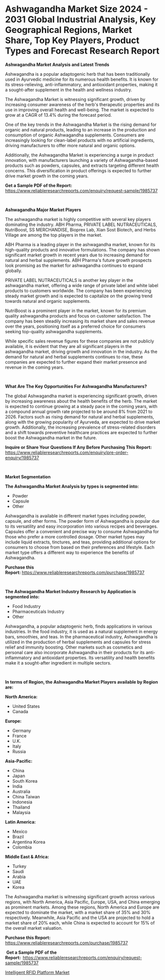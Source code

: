 <p><h1>Ashwagandha Market Size 2024 - 2031 Global Industrial Analysis, Key Geographical Regions, Market Share, Top Key Players, Product Types and Forecast Research Report</h1></p><p><strong>Ashwagandha Market Analysis and Latest Trends</strong></p>
<p><p>Ashwagandha is a popular adaptogenic herb that has been traditionally used in Ayurvedic medicine for its numerous health benefits. It is known for its stress-relieving, anti-inflammatory, and antioxidant properties, making it a sought-after supplement in the health and wellness industry.</p><p>The Ashwagandha Market is witnessing significant growth, driven by increasing consumer awareness of the herb's therapeutic properties and its use in improving overall health and well-being. The market is expected to grow at a CAGR of 13.4% during the forecast period.</p><p>One of the key trends in the Ashwagandha Market is the rising demand for organic and natural products, leading to an increase in the production and consumption of organic Ashwagandha supplements. Consumers are increasingly looking for clean-label products with no artificial ingredients, driving manufacturers to offer more natural and organic options.</p><p>Additionally, the Ashwagandha Market is experiencing a surge in product innovation, with manufacturers launching a variety of Ashwagandha-based products such as powders, capsules, and extracts targeting different health concerns. This diversification in product offerings is expected to further drive market growth in the coming years.</p></p>
<p><strong>Get a Sample PDF of the Report:&nbsp;</strong> <a href="https://www.reliableresearchreports.com/enquiry/request-sample/1985737">https://www.reliableresearchreports.com/enquiry/request-sample/1985737</a></p>
<p>&nbsp;</p>
<p><strong>Ashwagandha Major Market Players</strong></p>
<p><p>The ashwagandha market is highly competitive with several key players dominating the industry. ABH Pharma, PRIVATE LABEL NUTRACEUTICALS, NutriBoost, SS MERCHANDISE, Bioprex Lab, Xian Sost Biotech, and Herbs Village are among the top players in the market.</p><p>ABH Pharma is a leading player in the ashwagandha market, known for its high-quality products and innovative formulations. The company has shown significant market growth in recent years due to increasing demand for natural and herbal supplements. ABH Pharma's future growth prospects look promising as the market for ashwagandha continues to expand globally.</p><p>PRIVATE LABEL NUTRACEUTICALS is another key player in the ashwagandha market, offering a wide range of private label and white label products to customers worldwide. The company has been experiencing steady market growth and is expected to capitalize on the growing trend towards natural and organic supplements.</p><p>NutriBoost is a prominent player in the market, known for its premium quality ashwagandha products and focus on customer satisfaction. The company has been steadily increasing its market share and sales revenue over the years, positioning itself as a preferred choice for consumers seeking top-quality ashwagandha supplements.</p><p>While specific sales revenue figures for these companies are not publicly available, it is evident that they are all significant players in the ashwagandha market, driving growth and innovation in the industry. As the demand for natural and herbal supplements continues to rise, these companies are expected to further expand their market presence and revenue in the coming years.</p></p>
<p>&nbsp;</p>
<p><strong>What Are The Key Opportunities For Ashwagandha Manufacturers?</strong></p>
<p><p>The global Ashwagandha market is experiencing significant growth, driven by increasing awareness about the health benefits of the herb. The market is expected to continue growing at a steady pace in the coming years, with a compound annual growth rate projected to be around 8% from 2021 to 2026. Factors such as rising demand for natural and herbal supplements, along with the growing popularity of Ayurveda, are expected to drive market growth. Additionally, the increasing prevalence of stress-related disorders and a shift towards preventive healthcare practices are expected to further boost the Ashwagandha market in the future.</p></p>
<p><strong>Inquire or Share Your Questions If Any Before Purchasing This Report:</strong> <a href="https://www.reliableresearchreports.com/enquiry/pre-order-enquiry/1985737">https://www.reliableresearchreports.com/enquiry/pre-order-enquiry/1985737</a></p>
<p>&nbsp;</p>
<p><strong>Market Segmentation</strong></p>
<p><strong>The Ashwagandha Market Analysis by types is segmented into:</strong></p>
<p><ul><li>Powder</li><li>Capsule</li><li>Other</li></ul></p>
<p><p>Ashwagandha is available in different market types including powder, capsule, and other forms. The powder form of Ashwagandha is popular due to its versatility and easy incorporation into various recipes and beverages. Capsules offer a convenient and precise way to consume Ashwagandha for those who prefer a more controlled dosage. Other market types may include liquid extracts, tinctures, and teas, providing additional options for consumers to choose from based on their preferences and lifestyle. Each market type offers a different way to experience the benefits of Ashwagandha.</p></p>
<p><strong>Purchase this Report:&nbsp;</strong><a href="https://www.reliableresearchreports.com/purchase/1985737">https://www.reliableresearchreports.com/purchase/1985737</a></p>
<p>&nbsp;</p>
<p><strong>The Ashwagandha Market Industry Research by Application is segmented into:</strong></p>
<p><ul><li>Food Industry</li><li>Pharmaceuticals Industry</li><li>Other</li></ul></p>
<p><p>Ashwagandha, a popular adaptogenic herb, finds applications in various industries. In the food industry, it is used as a natural supplement in energy bars, smoothies, and teas. In the pharmaceutical industry, Ashwagandha is utilized in the production of herbal supplements and capsules for stress relief and immunity boosting. Other markets such as cosmetics and personal care also incorporate Ashwagandha in their products for its anti-inflammatory and antioxidant properties. Its versatility and health benefits make it a sought-after ingredient in multiple sectors.</p></p>
<p>&nbsp;</p>
<p><strong>In terms of Region, the Ashwagandha Market Players available by Region are:</strong></p>
<p>
    <p> <strong> North America: </strong>
        <ul>
            <li>United States</li>
            <li>Canada</li>
        </ul>
        </p> 
    <p> <strong> Europe: </strong>
        <ul>
            <li>Germany</li>
            <li>France</li>
            <li>U.K.</li>
            <li>Italy</li>
            <li>Russia</li>
        </ul>
        </p> 
    <p> <strong> Asia-Pacific: </strong>
        <ul>
            <li>China</li>
            <li>Japan</li>
            <li>South Korea</li>
            <li>India</li>
            <li>Australia</li>
            <li>China Taiwan</li>
            <li>Indonesia</li>
            <li>Thailand</li>
            <li>Malaysia</li>
        </ul>
        </p> 
    <p> <strong> Latin America: </strong>
        <ul>
            <li>Mexico</li>
            <li>Brazil</li>
            <li>Argentina Korea</li>
            <li>Colombia</li>
        </ul>
        </p> 
    <p> <strong> Middle East & Africa: </strong>
        <ul>
            <li>Turkey</li>
            <li>Saudi</li>
            <li>Arabia</li>
            <li>UAE</li>
            <li>Korea</li>
        </ul>
    </p>
    </p>
<p><p>The Ashwagandha market is witnessing significant growth across various regions, with North America, Asia Pacific, Europe, USA, and China emerging as prominent markets. Among these regions, North America and Europe are expected to dominate the market, with a market share of 35% and 30% respectively. Meanwhile, Asia Pacific and the USA are projected to hold a market share of 20% each, while China is expected to account for 15% of the overall market valuation.</p></p>
<p><strong>Purchase this Report: </strong><a href="https://www.reliableresearchreports.com/purchase/1985737">https://www.reliableresearchreports.com/purchase/1985737</a></p>
<p>&nbsp;<strong>Get a Sample PDF of the Report:&nbsp;&nbsp;</strong><a href="https://www.reliableresearchreports.com/enquiry/request-sample/1985737">https://www.reliableresearchreports.com/enquiry/request-sample/1985737</a></p>
<p><strong></strong></p>
<p><p><a href="https://meowing-lemming-dd3.notion.site/Intelligent-RFID-Platform-Market-Analysis-Examines-its-Scope-on-Growth-Opportunities-and-Forecasted-125608e9793043b3b259d32bb5d7a4cf">Intelligent RFID Platform Market</a></p></p>